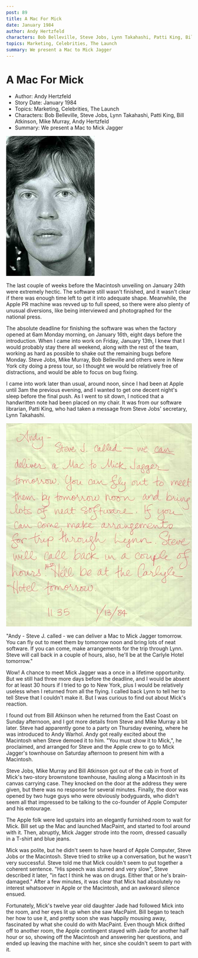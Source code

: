 ```yaml
---
post: 89
title: A Mac For Mick
date: January 1984
author: Andy Hertzfeld
characters: Bob Belleville, Steve Jobs, Lynn Takahashi, Patti King, Bill Atkinson, Mike Murray, Andy Hertzfeld
topics: Marketing, Celebrities, The Launch
summary: We present a Mac to Mick Jagger
---
```


# A Mac For Mick
* Author: Andy Hertzfeld
* Story Date: January 1984
* Topics: Marketing, Celebrities, The Launch
* Characters: Bob Belleville, Steve Jobs, Lynn Takahashi, Patti King, Bill Atkinson, Mike Murray, Andy Hertzfeld
* Summary: We present a Mac to Mick Jagger

![Mick Jagger](images/mick.jpg) 

The last couple of weeks before the Macintosh unveiling on January 24th were extremely hectic.  The software still wasn't finished, and it wasn't clear if there was enough time left to get it into adequate shape.  Meanwhile, the Apple PR machine was revved up to full speed, so there were also plenty of unusual diversions, like being interviewed and photographed for the national press.

The absolute deadline for finishing the software was when the factory opened at 6am Monday morning, on January 16th, eight days before the introduction.  When I came into work on Friday, January 13th, I knew that I would probably stay there all weekend, along with the rest of the team, working as hard as possible to shake out the remaining bugs before Monday.  Steve Jobs, Mike Murray, Bob Belleville and others were in New York city doing a press tour, so I thought we would be relatively free of distractions, and would be able to focus on bug fixing.

I came into work later than usual, around noon, since I had been at Apple until 3am the previous evening, and I wanted to get one decent night's sleep before the final push.  As I went to sit down, I noticed that a handwritten note had been placed on my chair.  It was from our software librarian, Patti King, who had taken a message from Steve Jobs' secretary, Lynn Takahashi.

![Actual Note about Mac for Mick Jagger](images/jagger_note.jpg)

"Andy -  Steve J. called - we can deliver a Mac to Mick Jagger tomorrow.  You can fly out to meet them by tomorrow noon and bring lots of neat software.  If you can come, make arrangements for the trip through Lynn. Steve will call back in a couple of hours, also, he'll be at the Carlyle Hotel tomorrow."

Wow! A chance to meet Mick Jagger was a once in a lifetime opportunity.  But we still had three more days before the deadline, and I would be absent for at least 30 hours if I tried to go to New York, plus I would be relatively useless when I returned from all the flying.  I called back Lynn to tell her to tell Steve that I couldn't make it.  But I was curious to find out about Mick's reaction.

I found out from Bill Atkinson when he returned from the East Coast on Sunday afternoon, and I got more details from Steve and Mike Murray a bit later.  Steve had apparently gone to a party on Thursday evening, where he was introduced to Andy Warhol.  Andy got really excited about the Macintosh when Steve demoed it to him.  "You must show it to Mick,", he proclaimed, and arranged for Steve and the Apple crew to go to Mick Jagger's townhouse on Saturday afternoon to present him with a Macintosh. 

Steve Jobs, Mike Murray and Bill Atkinson got out of the cab in front of Mick's two-story brownstone townhouse, hauling along a Macintosh in its canvas carrying case.   They knocked on the door at the address they were given, but there was no response for several minutes.  Finally, the door was opened by two huge guys who were obviously bodyguards, who didn't seem all that impressed to be talking to the co-founder of Apple Computer and his entourage.

The Apple folk were led upstairs into an elegantly furnished room to wait for Mick.  Bill set up the Mac and launched MacPaint, and started to fool around with it.  Then, abruptly, Mick Jagger strode into the room, dressed casually in a T-shirt and blue jeans.

Mick was polite, but he didn't seem to have heard of Apple Computer, Steve Jobs or the Macintosh.  Steve tried to strike up a conversation, but he wasn't very successful.  Steve told me that Mick couldn't seem to put together a coherent sentence.  "His speech was slurred and very slow", Steve described it later, "in fact I think he was on drugs.  Either that or he's brain-damaged."   After a few minutes, it was clear that Mick had absolutely no interest whatsoever in Apple or the Macintosh, and an awkward silence ensued.

Fortunately, Mick's twelve year old daughter Jade had followed Mick into the room, and her eyes lit up when she saw MacPaint.  Bill began to teach her how to use it, and pretty soon she was happily mousing away, fascinated by what she could do with MacPaint.  Even though Mick drifted off to another room, the Apple contingent stayed with Jade for another half hour or so, showing off the Macintosh and answering her questions, and ended up leaving the machine with her, since she couldn't seem to part with it.